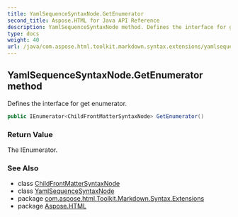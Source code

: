 ```yaml
---
title: YamlSequenceSyntaxNode.GetEnumerator
second_title: Aspose.HTML for Java API Reference
description: YamlSequenceSyntaxNode method. Defines the interface for get enumerator
type: docs
weight: 40
url: /java/com.aspose.html.toolkit.markdown.syntax.extensions/yamlsequencesyntaxnode/getenumerator/
---
```

## YamlSequenceSyntaxNode.GetEnumerator method

Defines the interface for get enumerator.

```java
public IEnumerator<ChildFrontMatterSyntaxNode> GetEnumerator()
```

### Return Value

The IEnumerator.

### See Also

* class [ChildFrontMatterSyntaxNode](../../childfrontmattersyntaxnode/)
* class [YamlSequenceSyntaxNode](../)
* package [com.aspose.html.Toolkit.Markdown.Syntax.Extensions](../../yamlsequencesyntaxnode/)
* package [Aspose.HTML](../../../)
